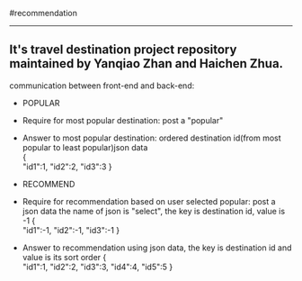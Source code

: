 #recommendation

----

 It's travel destination project repository maintained by Yanqiao Zhan and Haichen Zhua.
--------------
  communication between front-end and back-end:
 * POPULAR
*  Require for most popular destination: post a "popular"
*  Answer to most popular destination: ordered destination id(from most popular to least popular)json data  
{  
   "id1":1,
   "id2":2,
   "id3":3
}

 *  RECOMMEND
* Require for recommendation based on user selected popular: post a json data the name of json is "select", the key is destination id, value is -1
{  
   "id1":-1,
   "id2":-1,
   "id3":-1
}
* Answer to recommendation using json data, the key is destination id and value is its sort order
{  
   "id1":1,
   "id2":2,
   "id3":3,
   "id4":4,
   "id5":5
}